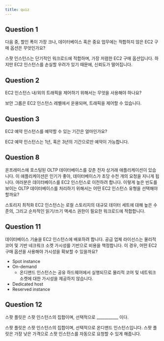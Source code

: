```yaml
---
title: quiz
---
```


## Question 1
다음 중, 할인 폭이 가장 크나, 데이터베이스 혹은 중요 업무에는 적합하지 않은 EC2 구매 옵션은 무엇인가요?

스팟 인스턴스는 단기적인 워크로드에 적합하며, 가장 저렴한 EC2 구매 옵션입니다. 하지만 EC2 인스턴스를 손실할 우려가 있기 때문에, 신뢰도가 떨어집니다.


## Question 2
EC2 인스턴스 내/외의 트래픽을 제어하기 위해서는 무엇을 사용해야 하나요?

보안 그룹은 EC2 인스턴스 레벨에서 운용되며, 트래픽을 제어할 수 있습니다.


## Question 3
EC2 예약 인스턴스를 예약할 수 있는 기간은 얼마인가요?

EC2 예약 인스턴스는 1년, 혹은 3년의 기간으로만 예약이 가능합니다.


## Question 8
온프레미스에 호스팅된 OLTP 데이터베이스를 갖춘 전자 상거래 애플리케이션이 있습니다. 이 애플리케이션은 인기가 좋아, 데이터베이스가 초당 수천 개의 요청을 지니게 됩니다. 여러분은 데이터베이스를 EC2 인스턴스로 이전하려 합니다. 이렇게 높은 빈도를 보이는 OLTP 데이터베이스를 처리하기 위해서는 어떤 EC2 인스턴스 유형을 선택해야 할까요?

스토리지 최적화 EC2 인스턴스는 로컬 스토리지의 대규모 데이터 세트에 대해 높은 수준의, 그리고 순차적인 읽기/쓰기 액세스 권한이 필요한 워크로드에 적합합니다.


## Question 11
데이터베이스 기술을 EC2 인스턴스에 배포하려 합니다. 공급 업체 라이선스는 물리적 코어 및 기반 네크워크 소켓 가시성를 기반으로 비용을 책정합니다. 이 경우, 어떤 EC2 구매 옵션을 사용해야 가시성을 확보할 수 있을까요?

- Spot instance
- On-demand
  - 온디맨드 인스턴스는 공유 하드웨어에서 실행되므로 물리적 코어 및 네트워크 소켓에 대한 가시성을 제공하지 않습니다.
- Dedicated host
- Reserved instance


## Question 12
스팟 플릿은 스팟 인스턴스의 집합이며, 선택적으로 ___________ 이다.

스팟 플릿은 스팟 인스턴스의 집합이며, 선택적으로 온디맨드 인스턴스입니다. 스팟 플릿은 가장 낮은 가격으로 스팟 인스턴스를 자동으로 요청할 수 있게 해줍니다.
